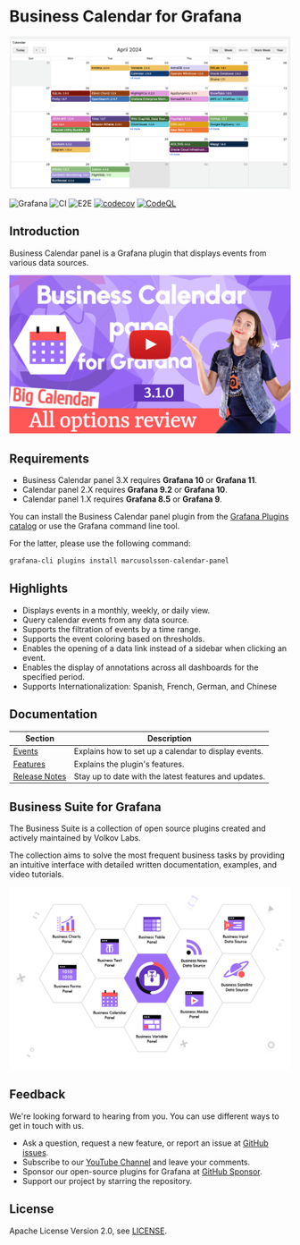 # Business Calendar for Grafana

![Calendar](https://github.com/VolkovLabs/business-calendar/raw/main/src/img/screenshot.png)

![Grafana](https://img.shields.io/badge/Grafana-11.1-orange)
![CI](https://github.com/volkovlabs/business-calendar/workflows/CI/badge.svg)
![E2E](https://github.com/volkovlabs/business-calendar/workflows/E2E/badge.svg)
[![codecov](https://codecov.io/gh/VolkovLabs/business-calendar/branch/main/graph/badge.svg)](https://codecov.io/gh/VolkovLabs/business-calendar)
[![CodeQL](https://github.com/VolkovLabs/business-calendar/actions/workflows/codeql-analysis.yml/badge.svg)](https://github.com/VolkovLabs/business-calendar/actions/workflows/codeql-analysis.yml)

## Introduction

Business Calendar panel is a Grafana plugin that displays events from various data sources.

[![Business Calendar 3.1.0 | Overview and detailed tutorial | Display dates and time in Grafana](https://raw.githubusercontent.com/volkovlabs/business-calendar/main/img/business.png)](https://youtu.be/CvLqyY2fQfo)

## Requirements

- Business Calendar panel 3.X requires **Grafana 10** or **Grafana 11**.
- Calendar panel 2.X requires **Grafana 9.2** or **Grafana 10**.
- Calendar panel 1.X requires **Grafana 8.5** or **Grafana 9**.

You can install the Business Calendar panel plugin from the [Grafana Plugins catalog](https://grafana.com/grafana/plugins/marcusolsson-calendar-panel/) or use the Grafana command line tool.

For the latter, please use the following command:

```bash
grafana-cli plugins install marcusolsson-calendar-panel
```

## Highlights

- Displays events in a monthly, weekly, or daily view.
- Query calendar events from any data source.
- Supports the filtration of events by a time range.
- Supports the event coloring based on thresholds.
- Enables the opening of a data link instead of a sidebar when clicking an event.
- Enables the display of annotations across all dashboards for the specified period.
- Supports Internationalization: Spanish, French, German, and Chinese

## Documentation

| Section                                                                   | Description                                           |
| ------------------------------------------------------------------------- | ----------------------------------------------------- |
| [Events](https://volkovlabs.io/plugins/business-calendar/events/)         | Explains how to set up a calendar to display events.  |
| [Features](https://volkovlabs.io/plugins/business-calendar/features/)     | Explains the plugin's features.                       |
| [Release Notes](https://volkovlabs.io/plugins/business-calendar/release/) | Stay up to date with the latest features and updates. |

## Business Suite for Grafana

The Business Suite is a collection of open source plugins created and actively maintained by Volkov Labs.

The collection aims to solve the most frequent business tasks by providing an intuitive interface with detailed written documentation, examples, and video tutorials.

[![Business Suite for Grafana](https://raw.githubusercontent.com/VolkovLabs/.github/main/business.png)](https://volkovlabs.io/plugins/)

## Feedback

We're looking forward to hearing from you. You can use different ways to get in touch with us.

- Ask a question, request a new feature, or report an issue at [GitHub issues](https://github.com/volkovlabs/business-calendar/issues).
- Subscribe to our [YouTube Channel](https://www.youtube.com/@volkovlabs) and leave your comments.
- Sponsor our open-source plugins for Grafana at [GitHub Sponsor](https://github.com/sponsors/VolkovLabs).
- Support our project by starring the repository.

## License

Apache License Version 2.0, see [LICENSE](https://github.com/volkovlabs/business-calendar/blob/main/LICENSE).
